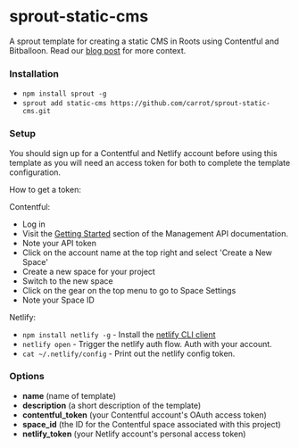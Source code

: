 # sprout-static-cms

A sprout template for creating a static CMS in Roots using Contentful and Bitballoon. Read our [blog post](http://carrot.is/coding/static_cms) for more context.

### Installation

- `npm install sprout -g`
- `sprout add static-cms https://github.com/carrot/sprout-static-cms.git`

### Setup

You should sign up for a Contentful and Netlify account before using this template as you will need an access token for both to complete the template configuration.

How to get a token:

Contentful:

- Log in
- Visit the [Getting Started](https://www.contentful.com/developers/documentation/content-management-api/javascript/#getting-started) section of the Management API documentation.
- Note your API token
- Click on the account name at the top right and select 'Create a New Space'
- Create a new space for your project
- Switch to the new space
- Click on the gear on the top menu to go to Space Settings
- Note your Space ID

Netlify:

- `npm install netlify -g` - Install the [netlify CLI client](https://github.com/netlify/netlify-cli)
- `netlify open` - Trigger the netlify auth flow. Auth with your account.
- `cat ~/.netlify/config` - Print out the netlify config token.

### Options

- **name** (name of template)
- **description** (a short description of the template)
- **contentful_token** (your Contentful account's OAuth access token)
- **space_id** (the ID for the Contentful space associated with this project)
- **netlify_token** (your Netlify account's personal access token)
